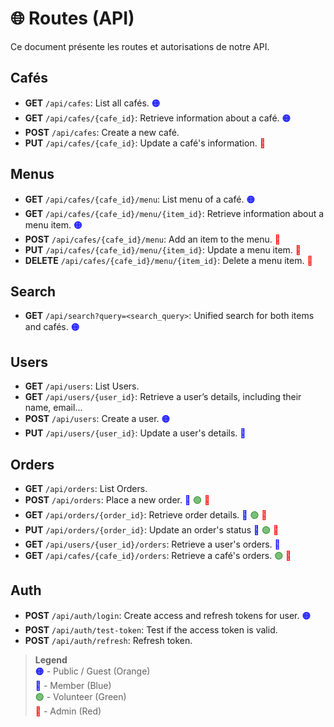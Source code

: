 # 🌐 Routes (API)

Ce document présente les routes et autorisations de notre API.
  
## Cafés

- **GET** `/api/cafes`: List all cafés. <span style="color:blue">🟠</span>
- **GET** `/api/cafes/{cafe_id}`: Retrieve information about a café. <span style="color:blue">🟠</span>
- **POST** `/api/cafes`: Create a new café.
- **PUT** `/api/cafes/{cafe_id}`: Update a café's information. <span style="color:red">🔴</span> 

## Menus

- **GET** `/api/cafes/{cafe_id}/menu`: List menu of a café. <span style="color:blue">🟠</span>
- **GET** `/api/cafes/{cafe_id}/menu/{item_id}`: Retrieve information about a menu item. <span style="color:blue">🟠</span>
- **POST** `/api/cafes/{cafe_id}/menu`: Add an item to the menu. <span style="color:red">🔴</span>
- **PUT** `/api/cafes/{cafe_id}/menu/{item_id}`: Update a menu item. <span style="color:red">🔴</span>
- **DELETE** `/api/cafes/{cafe_id}/menu/{item_id}`: Delete a menu item. <span style="color:red">🔴</span>

## Search

- **GET** `/api/search?query=<search_query>`: Unified search for both items and cafés. <span style="color:blue">🟠</span>

## Users

- **GET** `/api/users`: List Users.
- **GET** `/api/users/{user_id}`: Retrieve a user’s details, including their name, email...  
- **POST** `/api/users`: Create a user. <span style="color:blue">🟠</span>
- **PUT** `/api/users/{user_id}`: Update a user's details. <span style="color:blue">🔵</span>

## Orders

- **GET** `/api/orders`: List Orders. 
- **POST** `/api/orders`: Place a new order. <span style="color:blue">🔵</span> <span style="color:green">🟢</span> <span style="color:red">🔴</span>
- **GET** `/api/orders/{order_id}`: Retrieve order details. <span style="color:blue">🔵</span> <span style="color:green">🟢</span> <span style="color:red">🔴</span>
- **PUT** `/api/orders/{order_id}`: Update an order's status <span style="color:blue">🔵</span> <span style="color:green">🟢</span> <span style="color:red">🔴</span>
- **GET** `/api/users/{user_id}/orders`: Retrieve a user's orders. <span style="color:blue">🔵</span>
- **GET** `/api/cafes/{cafe_id}/orders`: Retrieve a café's orders. <span style="color:green">🟢</span> <span style="color:red">🔴</span>

## Auth

- **POST** `/api/auth/login`: Create access and refresh tokens for user. <span style="color:blue">🟠</span>
- **POST** `/api/auth/test-token`: Test if the access token is valid.
- **POST** `/api/auth/refresh`: Refresh token.

> **Legend**  
> <span style="color:blue">🟠</span> - Public / Guest (Orange)  
> <span style="color:blue">🔵</span> - Member (Blue)  
> <span style="color:green">🟢</span> - Volunteer (Green)  
> <span style="color:red">🔴</span> - Admin (Red)  